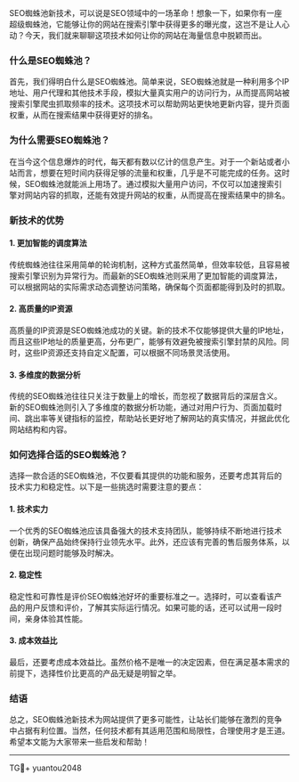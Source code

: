SEO蜘蛛池新技术，可以说是SEO领域中的一场革命！想象一下，如果你有一座超级蜘蛛池，它能够让你的网站在搜索引擎中获得更多的曝光度，这岂不是让人心动？今天，我们就来聊聊这项技术如何让你的网站在海量信息中脱颖而出。

### 什么是SEO蜘蛛池？

首先，我们得明白什么是SEO蜘蛛池。简单来说，SEO蜘蛛池就是一种利用多个IP地址、用户代理和其他技术手段，模拟大量真实用户的访问行为，从而提高网站被搜索引擎爬虫抓取频率的技术。这项技术可以帮助网站更快地更新内容，提升页面权重，从而在搜索结果中获得更好的排名。

### 为什么需要SEO蜘蛛池？

在当今这个信息爆炸的时代，每天都有数以亿计的信息产生。对于一个新站或者小站而言，想要在短时间内获得足够的流量和权重，几乎是不可能完成的任务。这时候，SEO蜘蛛池就能派上用场了。通过模拟大量用户访问，不仅可以加速搜索引擎对网站内容的抓取，还能有效提升网站的权重，从而提高在搜索结果中的排名。

### 新技术的优势

#### 1. 更加智能的调度算法

传统蜘蛛池往往采用简单的轮询机制，这种方式虽然简单，但效率较低，且容易被搜索引擎识别为异常行为。而最新的SEO蜘蛛池则采用了更加智能的调度算法，可以根据网站的实际需求动态调整访问策略，确保每个页面都能得到及时的抓取。

#### 2. 高质量的IP资源

高质量的IP资源是SEO蜘蛛池成功的关键。新的技术不仅能够提供大量的IP地址，而且这些IP地址的质量更高，分布更广，能够有效避免被搜索引擎封禁的风险。同时，这些IP资源还支持自定义配置，可以根据不同场景灵活使用。

#### 3. 多维度的数据分析

传统的SEO蜘蛛池往往只关注于数量上的增长，而忽视了数据背后的深层含义。新的SEO蜘蛛池则引入了多维度的数据分析功能，通过对用户行为、页面加载时间、跳出率等关键指标的监控，帮助站长更好地了解网站的真实情况，并据此优化网站结构和内容。

### 如何选择合适的SEO蜘蛛池？

选择一款合适的SEO蜘蛛池，不仅要看其提供的功能和服务，还要考虑其背后的技术实力和稳定性。以下是一些挑选时需要注意的要点：

#### 1. 技术实力

一个优秀的SEO蜘蛛池应该具备强大的技术支持团队，能够持续不断地进行技术创新，确保产品始终保持行业领先水平。此外，还应该有完善的售后服务体系，以便在出现问题时能够及时解决。

#### 2. 稳定性

稳定性和可靠性是评价SEO蜘蛛池好坏的重要标准之一。选择时，可以查看该产品的用户反馈和评价，了解其实际运行情况。如果可能的话，还可以试用一段时间，亲身体验其性能。

#### 3. 成本效益比

最后，还要考虑成本效益比。虽然价格不是唯一的决定因素，但在满足基本需求的前提下，选择性价比更高的产品无疑是明智之举。

### 结语

总之，SEO蜘蛛池新技术为网站提供了更多可能性，让站长们能够在激烈的竞争中占据有利位置。当然，任何技术都有其适用范围和局限性，合理使用才是王道。希望本文能为大家带来一些启发和帮助！

---

TG💪+ yuantou2048